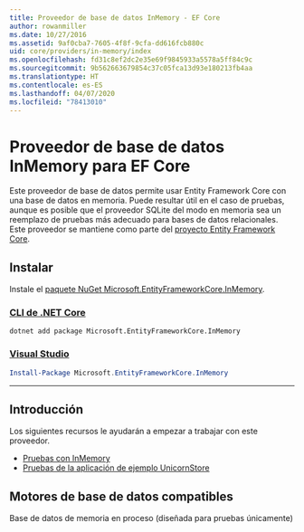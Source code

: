```yaml
---
title: Proveedor de base de datos InMemory - EF Core
author: rowanmiller
ms.date: 10/27/2016
ms.assetid: 9af0cba7-7605-4f8f-9cfa-dd616fcb880c
uid: core/providers/in-memory/index
ms.openlocfilehash: fd31c8ef2dc2e35e69f9845933a5578a5ff84c9c
ms.sourcegitcommit: 9b562663679854c37c05fca13d93e180213fb4aa
ms.translationtype: HT
ms.contentlocale: es-ES
ms.lasthandoff: 04/07/2020
ms.locfileid: "78413010"
---
```

# <a name="ef-core-in-memory-database-provider"></a>Proveedor de base de datos InMemory para EF Core

Este proveedor de base de datos permite usar Entity Framework Core con una base de datos en memoria. Puede resultar útil en el caso de pruebas, aunque es posible que el proveedor SQLite del modo en memoria sea un reemplazo de pruebas más adecuado para bases de datos relacionales. Este proveedor se mantiene como parte del [proyecto Entity Framework Core](https://github.com/aspnet/EntityFrameworkCore).

## <a name="install"></a>Instalar

Instale el [paquete NuGet Microsoft.EntityFrameworkCore.InMemory](https://www.nuget.org/packages/Microsoft.EntityFrameworkCore.InMemory/).

### <a name="net-core-cli"></a>[CLI de .NET Core](#tab/dotnet-core-cli)

```dotnetcli
dotnet add package Microsoft.EntityFrameworkCore.InMemory
```

### <a name="visual-studio"></a>[Visual Studio](#tab/vs)

``` powershell
Install-Package Microsoft.EntityFrameworkCore.InMemory
```

***

## <a name="get-started"></a>Introducción

Los siguientes recursos le ayudarán a empezar a trabajar con este proveedor.

* [Pruebas con InMemory](../../miscellaneous/testing/in-memory.md)
* [Pruebas de la aplicación de ejemplo UnicornStore](https://github.com/rowanmiller/UnicornStore/blob/master/UnicornStore/src/UnicornStore.Tests/Controllers/ShippingControllerTests.cs)

## <a name="supported-database-engines"></a>Motores de base de datos compatibles

Base de datos de memoria en proceso (diseñada para pruebas únicamente)
